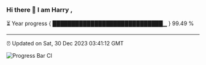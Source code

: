 ### Hi there 👋 I am Harry , 

⏳ Year progress { █████████████████████████████▁ } 99.49 %

---

⏰ Updated on Sat, 30 Dec 2023 03:41:12 GMT

![Progress Bar CI](https://github.com/duykhang68/duykhang68/workflows/Progress%20Bar%20CI/badge.svg)
